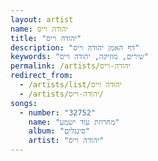 ```yaml
---
layout: artist
name: יהודה וייס
title: "יהודה וייס"
description: "דף האמן יהודה וייס"
keywords: "שירים, מוזיקה, יהודה וייס"
permalink: /artists/יהודה-וייס
redirect_from:
  - /artists/list/יהודה וייס
  - /artists/יהודה-וייס/
songs:
  - number: "32752"
    name: "מחרוזת עוד ישמע"
    album: "סינגלים"
    artist: "יהודה וייס"
---
```

